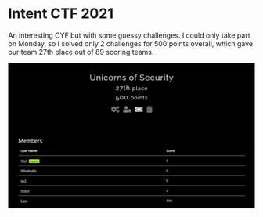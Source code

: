 # Intent CTF 2021

An interesting CYF but with some guessy challenges. I could only take part on Monday, so I solved only 2 challenges for 500 points overall, which gave our team 27th place out of 89 scoring teams.

![Final result](result.PNG)